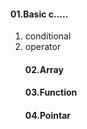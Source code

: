 
<h4>01.Basic c..... </h4>
<ol>

<li>conditional </li>
<li>operator</li>
<h4>02.Array </h4>
<h4>03.Function</h4>
<h4>04.Pointar</h4>

  





</ol>
  
